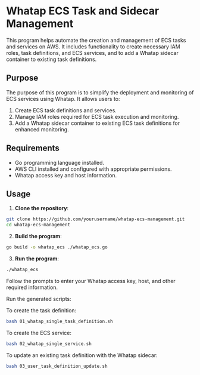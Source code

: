# Whatap ECS Task and Sidecar Management

This program helps automate the creation and management of ECS tasks and services on AWS. It includes functionality to create necessary IAM roles, task definitions, and ECS services, and to add a Whatap sidecar container to existing task definitions.

## Purpose

The purpose of this program is to simplify the deployment and monitoring of ECS services using Whatap. It allows users to:

1. Create ECS task definitions and services.
2. Manage IAM roles required for ECS task execution and monitoring.
3. Add a Whatap sidecar container to existing ECS task definitions for enhanced monitoring.

## Requirements

- Go programming language installed.
- AWS CLI installed and configured with appropriate permissions.
- Whatap access key and host information.

## Usage

1. **Clone the repository**:
```bash
git clone https://github.com/yourusername/whatap-ecs-management.git
cd whatap-ecs-management
```
2. **Build the program**:
```bash
go build -o whatap_ecs ./whatap_ecs.go
```

3. **Run the program**:
```bash
./whatap_ecs
```
Follow the prompts to enter your Whatap access key, host, and other required information.

Run the generated scripts:

To create the task definition:
```bash
bash 01_whatap_single_task_definition.sh
```
To create the ECS service:
```bash
bash 02_whatap_single_service.sh
```
To update an existing task definition with the Whatap sidecar:
```bash
bash 03_user_task_definition_update.sh
```